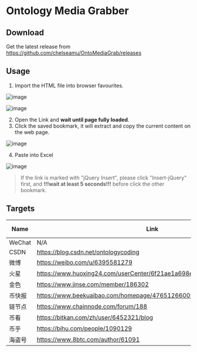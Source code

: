 # Ontology Media Grabber

## Download

Get the latest release from 
https://github.com/chelseamu/OntoMediaGrab/releases

## Usage

1. Import the HTML file into browser favourites.

![image](https://raw.githubusercontent.com/chelseamu/OntoMediaGrab/master/screenshots//chrome-import-bookmark.png)

![image](https://raw.githubusercontent.com/chelseamu/OntoMediaGrab/master/screenshots/chrome-import-bookmark-2.png)

2. Open the Link and **wait until page fully loaded**.
3. Click the saved bookmark, it will extract and copy the current content on the web page.

![image](https://raw.githubusercontent.com/chelseamu/OntoMediaGrab/master/screenshots/csdn-copy.png)

4. Paste into Excel

![image](https://raw.githubusercontent.com/chelseamu/OntoMediaGrab/master/screenshots/excel-paste.png)

> If the link is marked with "jQuery Insert", please click "Insert-jQuery" first, and **!!!wait at least 5 seconds!!!** before click the other bookmark.

## Targets

Name | Link | Script | jQuery Insert | Update
--- | --- | --- | --- | ---
WeChat | N/A | WeChat.js | No | 2019.11
CSDN | https://blog.csdn.net/ontologycoding | CSDN.js | No | 2019.11
微博 | https://weibo.com/u/6395581279 | N/A | N/A | N/A
火星 | https://www.huoxing24.com/userCenter/6f21ae1a698e4d0d988297267ee58312 | huoxing.js | No | 2019.11
金色 | https://www.jinse.com/member/186302 | jinse.js | Yes | 2019.11
币快报 | https://www.beekuaibao.com/homepage/476512660095344640 | beekuaibao.js | Yes | 2019.11
链节点 | https://www.chainnode.com/forum/188 | chinanode.js | Yes | 2019.11
币看 | https://bitkan.com/zh/user/6452321/blog | bitkan.js | No | 2019.11
币乎 | https://bihu.com/people/1090129 | bihu.js | Yes | 2019.11
海盗号 | https://www.8btc.com/author/61091 | 8btc.js | Yes | 2019.11